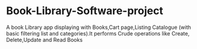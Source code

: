 # Book-Library-Software-project
A book Library app displaying with Books,Cart page,Listing Catalogue (with basic filtering list and categories).It performs Crude operations like Create, Delete,Update and Read Books